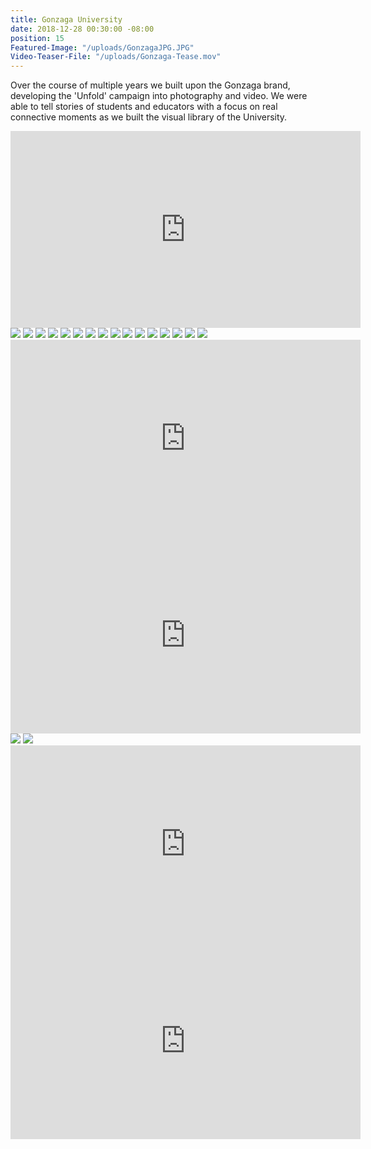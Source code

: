 ```yaml
---
title: Gonzaga University
date: 2018-12-28 00:30:00 -08:00
position: 15
Featured-Image: "/uploads/GonzagaJPG.JPG"
Video-Teaser-File: "/uploads/Gonzaga-Tease.mov"
---
```


Over the course of multiple years we built upon the Gonzaga brand, developing the 'Unfold' campaign into photography and video. We were able to tell stories of students and educators with a focus on real connective moments as we built the visual library of the University. 

<iframe width="560" height="315" src="https://www.youtube.com/embed/35gb2n5MRcM?controls=0" frameborder="0" allow="accelerometer; autoplay; encrypted-media; gyroscope; picture-in-picture" allowfullscreen></iframe>

<div class="gallery" data-columns="3">

<img src="/uploads/01052010GonzagaCampus-11_5370982059_o.jpg" />
<img src="/uploads/11022010MonicaBartlett-9_5143101179_o.jpg" />

<img src="/uploads/4994890572_601147fdb3_o.jpg" />
<img src="/uploads/07152010LeadershipClassRB-001.jpg" />

<img src="/uploads/07152010ClassroomRB-002.jpg" />
<img src="/uploads/04282011DanceClass-57_5666787538_o.jpg" />

<img src="/uploads/ZagsFans.jpg" />
<img src="/uploads/Gonzaga12.jpg" />


<img src="/uploads/01052010GonzagaCampus-11_5370982059_o.jpg" />
<img src="/uploads/11022010MonicaBartlett-9_5143101179_o.jpg" />

<img src="/uploads/4994890572_601147fdb3_o.jpg" />
<img src="/uploads/07152010LeadershipClassRB-001.jpg" />

<img src="/uploads/07152010ClassroomRB-002.jpg" />
<img src="/uploads/04282011DanceClass-57_5666787538_o.jpg" />

<img src="/uploads/ZagsFans.jpg" />
<img src="/uploads/Gonzaga12.jpg" />

</div>

<iframe width="560" height="315" src="https://www.youtube.com/embed/hHOYxYL0RK4?controls=0" frameborder="0" allow="accelerometer; autoplay; encrypted-media; gyroscope; picture-in-picture" allowfullscreen></iframe>

<iframe width="560" height="315" src="https://www.youtube.com/embed/7uqiGoepAEA?controls=0" frameborder="0" allow="accelerometer; autoplay; encrypted-media; gyroscope; picture-in-picture" allowfullscreen></iframe>

<div class="gallery" data-columns="3">
<img src="/uploads/09132010ClassOutside-6_5012927460_o(1).jpg" />
<img src="/uploads/09232010GonzagaMagFirstIssue4.jpg" />
</div>

<iframe width="560" height="315" src="https://www.youtube.com/embed/jAP8ON3Q5XE?controls=0" frameborder="0" allow="accelerometer; autoplay; encrypted-media; gyroscope; picture-in-picture" allowfullscreen></iframe>

<iframe width="560" height="315" src="https://www.youtube.com/embed/LBRUJwy5gC4?controls=0" frameborder="0" allow="accelerometer; autoplay; encrypted-media; gyroscope; picture-in-picture" allowfullscreen></iframe>






